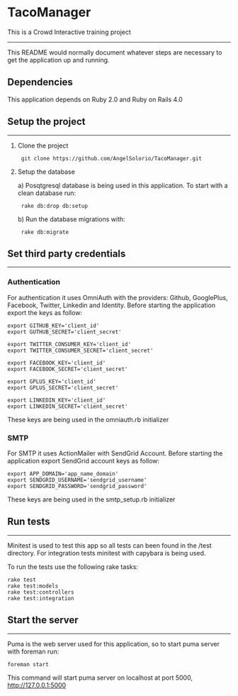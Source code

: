 TacoManager
===========

This is a Crowd Interactive training project

---
This README would normally document whatever steps are necessary to get the
application up and running.


## Dependencies
This application depends on Ruby 2.0 and Ruby on Rails 4.0

## Setup the project
---

1. Clone the project

        git clone https://github.com/AngelSolorio/TacoManager.git

2. Setup the database

    a) Posqtgresql database is being used in this application. To start with a clean database run:

        rake db:drop db:setup

    b) Run the database migrations with:

        rake db:migrate


## Set third party credentials
---

### Authentication
For authentication it uses OmniAuth with the providers: Github, GooglePlus, Facebook, Twitter, Linkedin and Identity. Before starting the application export the keys as follow:

    export GITHUB_KEY='client_id'
    export GUTHUB_SECRET='client_secret'
    
    export TWITTER_CONSUMER_KEY='client_id'
    export TWITTER_CONSUMER_SECRET='client_secret'

    export FACEBOOK_KEY='client_id'
    export FACEBOOK_SECRET='client_secret'
    
    export GPLUS_KEY='client_id'
    export GPLUS_SECRET='client_secret'
    
    export LINKEDIN_KEY='client_id'
    export LINKEDIN_SECRET='client_secret'

These keys are being used in the omniauth.rb initializer

### SMTP
For SMTP it uses ActionMailer with SendGrid Account. Before starting the application export SendGrid account keys as follow:

    export APP_DOMAIN='app_name_domain'
    export SENDGRID_USERNAME='sendgrid_username'
    export SENDGRID_PASSWORD='sendgrid_password'

These keys are being used in the smtp_setup.rb initializer


## Run tests
---

Minitest is used to test this app so all tests can been found in the /test directory. For integration tests minitest with capybara is being used.

To run the tests use the following rake tasks:

    rake test
    rake test:models
    rake test:controllers
    rake test:integration


## Start the server
---
Puma is the web server used for this application, so to start puma server with foreman run:

    foreman start

This command will start puma server on localhost at port 5000,
http://127.0.0.1:5000
